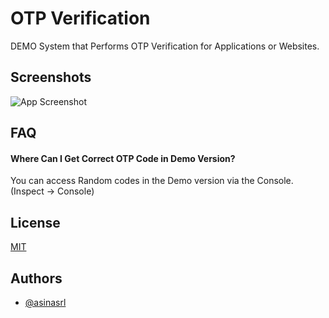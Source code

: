 
# OTP Verification

DEMO System that Performs OTP Verification for Applications or Websites.

## Screenshots

![App Screenshot](https://r.resimlink.com/jKdJt4AZ.png)


## FAQ

#### Where Can I Get Correct OTP Code in Demo Version?

You can access Random codes in the Demo version via the Console. 
(Inspect -> Console)


## License

[MIT](https://choosealicense.com/licenses/mit/)


## Authors

- [@asinasrl](https://www.github.com/asinasrl)

